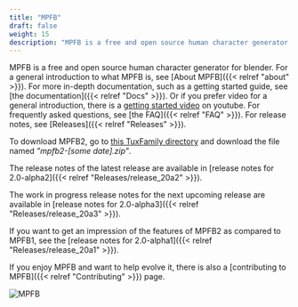 ```yaml
---
title: "MPFB"
draft: false
weight: 15
description: "MPFB is a free and open source human character generator for blender."
---
```


MPFB is a free and open source human character generator for blender. For a general introduction
to what MPFB is, see [About MPFB]({{< relref "about" >}}). For more in-depth documentation, such
as a getting started guide, see [the documentation]({{< relref "Docs" >}}). Or if you prefer video for a general introduction, there is a [getting started video](https://www.youtube.com/watch?v=9jmTdhVjAsI) on youtube. For frequently asked questions, see [the FAQ]({{< relref "FAQ" >}}). For release notes, see [Releases]({{< relref "Releases" >}}).



To download MPFB2, go to [this TuxFamily directory](https://download.tuxfamily.org/makehuman/plugins/) and download the file named _"mpfb2-\[some date\].zip"_.

The release notes of the latest release are available in [release notes for 2.0-alpha2]({{< relref "Releases/release_20a2" >}}). 

The work in progress release notes for the next upcoming release are available in [release notes for 2.0-alpha3]({{< relref "Releases/release_20a3" >}}).

If you want to get an impression of the features of MPFB2 as compared to MPFB1, see the [release notes for 2.0-alpha1]({{< relref "Releases/release_20a1" >}}).

If you enjoy MPFB and want to help evolve it, there is also a [contributing to MPFB]({{< relref "Contributing" >}}) page.

![MPFB](mpfb/main_mpfb_view.png)
